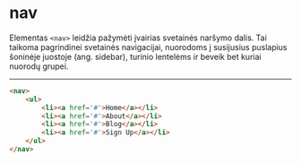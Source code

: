# nav

Elementas `<nav>` leidžia pažymėti įvairias svetainės naršymo dalis. Tai taikoma pagrindinei svetainės navigacijai, nuorodoms į susijusius puslapius šoninėje juostoje (ang. sidebar), turinio lentelėms ir beveik bet kuriai nuorodų grupei.

---

```html
<nav>
    <ul>
        <li><a href='#'>Home</a></li>
        <li><a href='#'>About</a></li>
        <li><a href='#'>Blog</a></li>
        <li><a href='#'>Sign Up</a></li>
    </ul>
</nav>
```